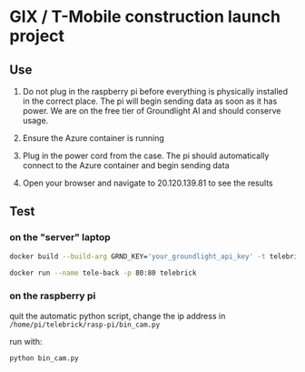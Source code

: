 # GIX / T-Mobile construction launch project

## Use

1. Do not plug in the raspberry pi before everything is physically installed in the correct place. The pi will begin sending data as soon as it has power. We are on the free tier of Groundlight AI and should conserve usage.

2. Ensure the Azure container is running

3. Plug in the power cord from the case. The pi should automatically connect to the Azure container and begin sending data

4. Open your browser and navigate to 20.120.139.81 to see the results

## Test

### on the "server" laptop

```bash
docker build --build-arg GRND_KEY='your_groundlight_api_key' -t telebrick .
```

```bash
docker run --name tele-back -p 80:80 telebrick
```

### on the raspberry pi

quit the automatic python script, change the ip address in `/home/pi/telebrick/rasp-pi/bin_cam.py`

run with:

```bash
python bin_cam.py
```

